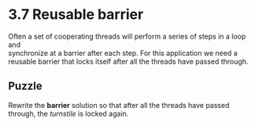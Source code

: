 # 3.7 Reusable barrier

Often a set of cooperating threads will perform a series of steps in a loop and \
synchronize at a barrier after each step. For this application we need a \
reusable barrier that locks itself after all the threads have passed through.

## Puzzle

Rewrite the **barrier** solution so that after all the threads have passed \
through, the *turnstile* is locked again.
